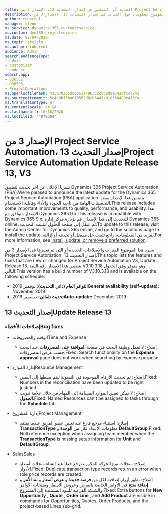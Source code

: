 ```yaml
---
title: الجديد أو المتغير في إصدار التحديث 13، الإصدار 3 من Project Service Automation
description: يقدم هذا الموضوع معلومات حول الجديد في إصدار التحديث 13، الإصدار 3 من Project Service Automation.
author: ruhercul
manager: kfend
ms.service: dynamics-365-customerservice
ms.custom: dyn365-projectservice
ms.date: 02/04/2020
ms.topic: article
ms.author: ruhercul
audience: Admin
search.audienceType:
- admin
- customizer
- enduser
search.app:
- D365CE
- D365PS
- ProjectOperations
ms.openlocfilehash: 435b70255dd0053a496362c9ced9e742cfcca843
ms.sourcegitcommit: 5c4c9bf3ba018562d6cb3443c01d550489c415fa
ms.translationtype: HT
ms.contentlocale: ar-SA
ms.lasthandoff: 10/16/2020
ms.locfileid: "4070604"
---
```

# <a name="project-service-automation-update-release-13-v3"></a><span data-ttu-id="d1973-103">الإصدار 3 من Project Service Automation، إصدار التحديث 13</span><span class="sxs-lookup"><span data-stu-id="d1973-103">Project Service Automation Update Release 13, V3</span></span>
<span data-ttu-id="d1973-104">يسرنا الإعلان عن آخر تحديث لتطبيق Dynamics 365 Project Service Automation (PSA).</span><span class="sxs-lookup"><span data-stu-id="d1973-104">We’re pleased to announce the latest update for the Dynamics 365 Project Service Automation (PSA) application.</span></span> <span data-ttu-id="d1973-105">يتضمن هذا الإصدار بعض التحسينات الهامة من ناحية الجودة والأداء وقابلية الاستخدام.</span><span class="sxs-lookup"><span data-stu-id="d1973-105">This release includes some important improvements to quality, performance, and usability.</span></span> <span data-ttu-id="d1973-106">هذا الإصدار متوافق مع Dynamics 365 9.x.</span><span class="sxs-lookup"><span data-stu-id="d1973-106">This release is compatible with Dynamics 365 9.x.</span></span> <span data-ttu-id="d1973-107">للتحديث إلى هذا الإصدار، قم بزيارة مركز إدارة Dynamics 365 online، ثم انتقل إلى صفحة الحلول لتثبيت التحديث.</span><span class="sxs-lookup"><span data-stu-id="d1973-107">To update to this release, visit the Admin Center for Dynamics 365 online, and go to the solutions page to install the update.</span></span> <span data-ttu-id="d1973-108">لمزيد من المعلومات، راجع [تثبيت حل مفضل أو تحديثه أو إزالته](https://docs.microsoft.com/power-platform/admin/install-remove-preferred-solution).</span><span class="sxs-lookup"><span data-stu-id="d1973-108">For more information, see [Install, update, or remove a preferred solution](https://docs.microsoft.com/power-platform/admin/install-remove-preferred-solution).</span></span>

<span data-ttu-id="d1973-109">يسرد هذا الموضوع الميزات والإصلاحات الجديدة أو التي تم تغييرها في الإصدار 3 من Project Service Automation، إصدار التحديث 13.</span><span class="sxs-lookup"><span data-stu-id="d1973-109">This topic lists the features and fixes that are new or changed for Project Service Automation V3, Update Release 13.</span></span> <span data-ttu-id="d1973-110">يتضمن هذا الإصدار رقم البنية V3.10.3.18 وهو متوفر وفق الجدول التالي:</span><span class="sxs-lookup"><span data-stu-id="d1973-110">This version has a build number of V3.10.3.18 and is available on the following schedule:</span></span>

- <span data-ttu-id="d1973-111">**التوافر العام (ذاتي التحديث):** نوفمبر 2019</span><span class="sxs-lookup"><span data-stu-id="d1973-111">**General availability (self-update):** November 2019</span></span>
- <span data-ttu-id="d1973-112">**تحديث تلقائي:** ديسمبر 2019</span><span class="sxs-lookup"><span data-stu-id="d1973-112">**Auto-update:** December 2019</span></span>


## <a name="update-release-13"></a><span data-ttu-id="d1973-113">إصدار التحديث 13</span><span class="sxs-lookup"><span data-stu-id="d1973-113">Update Release 13</span></span> 

### <a name="bug-fixes"></a><span data-ttu-id="d1973-114">إصلاحات الأخطاء</span><span class="sxs-lookup"><span data-stu-id="d1973-114">Bug fixes</span></span>

- <span data-ttu-id="d1973-115">الوقت والمصروفات</span><span class="sxs-lookup"><span data-stu-id="d1973-115">Time and Expense</span></span>

     - <span data-ttu-id="d1973-116">إصلاح: لا تعمل وظيفة البحث في صفحة **الموافقة على المصروفات** عند البحث حسب غرض المصروفات.</span><span class="sxs-lookup"><span data-stu-id="d1973-116">Fixed: Search functionality on the **Expense approval** page does not work when searching by expense purpose.</span></span>

- <span data-ttu-id="d1973-117">إدارة الموارد</span><span class="sxs-lookup"><span data-stu-id="d1973-117">Resource Management</span></span>

     - <span data-ttu-id="d1973-118">إصلاح: تم تحديث الأرقام الموجودة في التسوية ليتم ضبطها إلى اليمين.</span><span class="sxs-lookup"><span data-stu-id="d1973-118">Fixed: Numbers in the reconciliation have been updated to be right justified.</span></span>
     - <span data-ttu-id="d1973-119">إصلاح: لا يمكن تعيين الموارد المسامة إلى المهام من خلال علامة تبويب **الجدول**.</span><span class="sxs-lookup"><span data-stu-id="d1973-119">Fixed: Named Resources can't be assigned to tasks through the **Schedule** tab.</span></span>

- <span data-ttu-id="d1973-120">إدارة المشروع</span><span class="sxs-lookup"><span data-stu-id="d1973-120">Project Management</span></span>

     - <span data-ttu-id="d1973-121">إصلاح: استثناء مرجع فارغ عند تعيين عضو الفريق عندما يفتقد **TransactionType** معلومات الإعداد لكل من **الوحدة** و **DefaultGroup**.</span><span class="sxs-lookup"><span data-stu-id="d1973-121">Fixed: Null reference exception when assigning team member when the **TransactionType** is missing setup information for **Unit** and **DefaultGroup**.</span></span>

- <span data-ttu-id="d1973-122">‏‏Sales</span><span class="sxs-lookup"><span data-stu-id="d1973-122">Sales</span></span>

     - <span data-ttu-id="d1973-123">إصلاح: سجلات نوع الحركة المكررة ترجع خطأ عند إنشاء سجلات أسعار الأدوار.</span><span class="sxs-lookup"><span data-stu-id="d1973-123">Fixed: Duplicate transaction type records return an error when role price records are created.</span></span>
     - <span data-ttu-id="d1973-124">إصلاح: تظهر أزرار إضافية لكل من **فرصة جديدة** و **عرض أسعار** و **بند الأمر‬** و **إضافة منتج** في الأوامر الخاصة بالفرص وعروض الاسعار ومنتجات الأوامر والشبكة الفرعية للبنود المستندة إلى المشروع.</span><span class="sxs-lookup"><span data-stu-id="d1973-124">Fixed: Extra buttons for **New Opportunity** , **Quote** , **Order Line** , and **Add Product** are visible in commands for Opportunities, Quotes, Order Products, and the project-based Lines sub-grid.</span></span>


